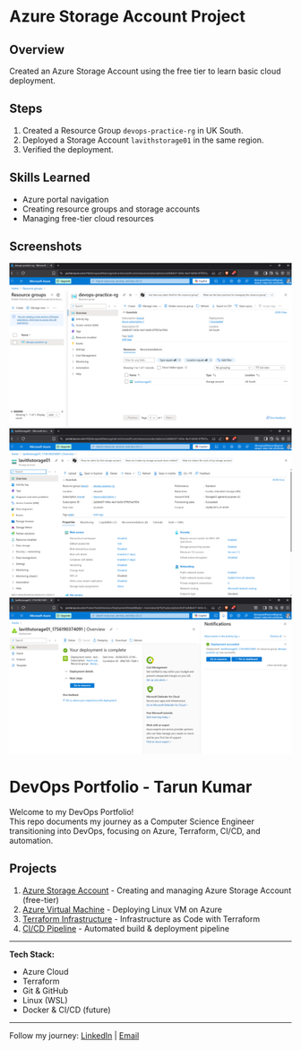 # Azure Storage Account Project

## Overview
Created an Azure Storage Account using the free tier to learn basic cloud deployment.

## Steps
1. Created a Resource Group `devops-practice-rg` in UK South.
2. Deployed a Storage Account `lavithstorage01` in the same region.
3. Verified the deployment.

## Skills Learned
- Azure portal navigation
- Creating resource groups and storage accounts
- Managing free-tier cloud resources

## Screenshots
![Resource Group](./screenshots/resource-group.png)
![Storage Account](./screenshots/storage-account.png)
![Storage Account](./screenshots/storage-account-deployment.png)


# DevOps Portfolio - Tarun Kumar

Welcome to my DevOps Portfolio!  
This repo documents my journey as a Computer Science Engineer transitioning into DevOps, focusing on Azure, Terraform, CI/CD, and automation.

## Projects

1. [Azure Storage Account](./azure-storage/README.md) - Creating and managing Azure Storage Account (free-tier)
2. [Azure Virtual Machine](./azure-vm/README.md) - Deploying Linux VM on Azure
3. [Terraform Infrastructure](./terraform-iac/README.md) - Infrastructure as Code with Terraform
4. [CI/CD Pipeline](./cicd-pipeline/README.md) - Automated build & deployment pipeline

---

**Tech Stack:**  
- Azure Cloud  
- Terraform  
- Git & GitHub  
- Linux (WSL)  
- Docker & CI/CD (future)

---

Follow my journey: [LinkedIn]() | [Email](mailto:devopswithtarun@gmail.com)
